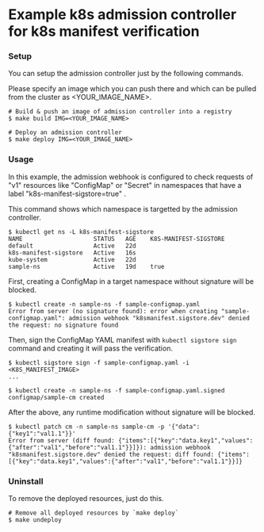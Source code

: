 # Example k8s admission controller for k8s manifest verification

### Setup

You can setup the admission controller just by the following commands.

Please specify an image which you can push there and which can be pulled from the cluster as <YOUR_IMAGE_NAME>.

```
# Build & push an image of admission controller into a registry
$ make build IMG=<YOUR_IMAGE_NAME>

# Deploy an admission controller
$ make deploy IMG=<YOUR_IMAGE_NAME>
```

### Usage

In this example, the admission webhook is configured to check requests of "v1" resources like "ConfigMap" or "Secret" in namespaces that have a label "k8s-manifest-sigstore=true" .

This command shows which namespace is targetted by the admission controller.
```
$ kubectl get ns -L k8s-manifest-sigstore
NAME                    STATUS   AGE    K8S-MANIFEST-SIGSTORE
default                 Active   22d
k8s-manifest-sigstore   Active   16s
kube-system             Active   22d
sample-ns               Active   19d    true
```


First, creating a ConfigMap in a target namespace without signature will be blocked.
```
$ kubectl create -n sample-ns -f sample-configmap.yaml
Error from server (no signature found): error when creating "sample-configmap.yaml": admission webhook "k8smanifest.sigstore.dev" denied the request: no signature found
```

Then, sign the ConfigMap YAML manifest with `kubectl sigstore sign` command and creating it will pass the verification.
```
$ kubectl sigstore sign -f sample-configmap.yaml -i <K8S_MANIFEST_IMAGE>
...

$ kubectl create -n sample-ns -f sample-configmap.yaml.signed
configmap/sample-cm created
```

After the above, any runtime modification without signature will be blocked.
```
$ kubectl patch cm -n sample-ns sample-cm -p '{"data":{"key1":"val1.1"}}'
Error from server (diff found: {"items":[{"key":"data.key1","values":{"after":"val1","before":"val1.1"}}]}): admission webhook "k8smanifest.sigstore.dev" denied the request: diff found: {"items":[{"key":"data.key1","values":{"after":"val1","before":"val1.1"}}]}
```


### Uninstall

To remove the deployed resources, just do this.

```
# Remove all deployed resources by `make deploy`
$ make undeploy
```